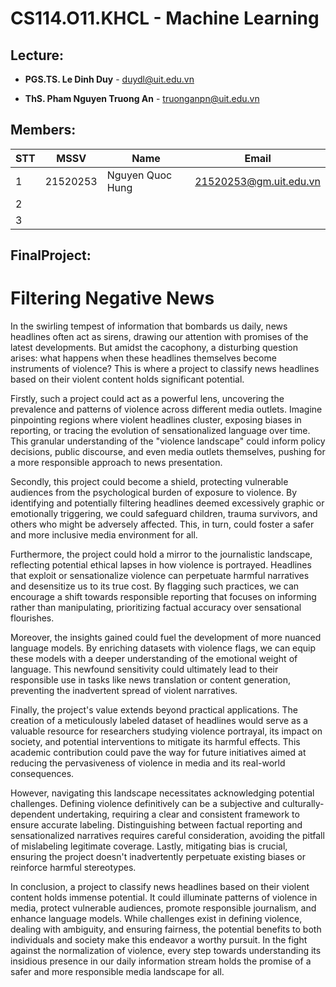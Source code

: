 # CS114.O11.KHCL - Machine Learning
## Lecture:
- **PGS.TS. Le Dinh Duy** - duydl@uit.edu.vn

- **ThS. Pham Nguyen Truong An** - truonganpn@uit.edu.vn
## Members:
| STT | MSSV | Name | Email |
|-------|-------|-------|-------|
| 1 | 21520253 | Nguyen Quoc Hung | 21520253@gm.uit.edu.vn |
| 2 |       |       |       |
| 3 |       |       |       |
## FinalProject:
# Filtering Negative News
In the swirling tempest of information that bombards us daily, news headlines often act as sirens, drawing our attention with promises of the latest developments. But amidst the cacophony, a disturbing question arises: what happens when these headlines themselves become instruments of violence? This is where a project to classify news headlines based on their violent content holds significant potential.

Firstly, such a project could act as a powerful lens, uncovering the prevalence and patterns of violence across different media outlets. Imagine pinpointing regions where violent headlines cluster, exposing biases in reporting, or tracing the evolution of sensationalized language over time. This granular understanding of the "violence landscape" could inform policy decisions, public discourse, and even media outlets themselves, pushing for a more responsible approach to news presentation.

Secondly, this project could become a shield, protecting vulnerable audiences from the psychological burden of exposure to violence. By identifying and potentially filtering headlines deemed excessively graphic or emotionally triggering, we could safeguard children, trauma survivors, and others who might be adversely affected. This, in turn, could foster a safer and more inclusive media environment for all.

Furthermore, the project could hold a mirror to the journalistic landscape, reflecting potential ethical lapses in how violence is portrayed. Headlines that exploit or sensationalize violence can perpetuate harmful narratives and desensitize us to its true cost. By flagging such practices, we can encourage a shift towards responsible reporting that focuses on informing rather than manipulating, prioritizing factual accuracy over sensational flourishes.

Moreover, the insights gained could fuel the development of more nuanced language models. By enriching datasets with violence flags, we can equip these models with a deeper understanding of the emotional weight of language. This newfound sensitivity could ultimately lead to their responsible use in tasks like news translation or content generation, preventing the inadvertent spread of violent narratives.

Finally, the project's value extends beyond practical applications. The creation of a meticulously labeled dataset of headlines would serve as a valuable resource for researchers studying violence portrayal, its impact on society, and potential interventions to mitigate its harmful effects. This academic contribution could pave the way for future initiatives aimed at reducing the pervasiveness of violence in media and its real-world consequences.

However, navigating this landscape necessitates acknowledging potential challenges. Defining violence definitively can be a subjective and culturally-dependent undertaking, requiring a clear and consistent framework to ensure accurate labeling. Distinguishing between factual reporting and sensationalized narratives requires careful consideration, avoiding the pitfall of mislabeling legitimate coverage. Lastly, mitigating bias is crucial, ensuring the project doesn't inadvertently perpetuate existing biases or reinforce harmful stereotypes.

In conclusion, a project to classify news headlines based on their violent content holds immense potential. It could illuminate patterns of violence in media, protect vulnerable audiences, promote responsible journalism, and enhance language models. While challenges exist in defining violence, dealing with ambiguity, and ensuring fairness, the potential benefits to both individuals and society make this endeavor a worthy pursuit. In the fight against the normalization of violence, every step towards understanding its insidious presence in our daily information stream holds the promise of a safer and more responsible media landscape for all.


